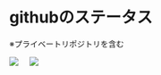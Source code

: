 # githubのステータス

※プライベートリポジトリを含む

<div style="display: flex; gap: 20px; align-items: flex-start;">
    <img src="https://github-readme-stats.vercel.app/api/top-langs/?username=sugar2456&layout=compact&count_private=true" />
    <img src="https://github-readme-stats.vercel.app/api?username=sugar2456&count_private=true&show_icons=true" />
</div>

